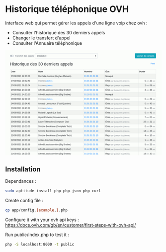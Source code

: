 # Historique téléphonique OVH

Interface web qui permet gérer les appels d'une ligne voip chez ovh :

- Consulter l'historique des 30 derniers appels
- Changer le transfert d'appel
- Consulter l'Annuaire téléphonique

![Capture d'écran des fonctionnalités](doc/telephoneovh_fonctionnalites.gif)

## Installation

Dependances :

```bash
sudo aptitude install php php-json php-curl
```

Create config file :
 
```bash
cp app/config.{example,}.php
```

Configure it with your ovh api keys : https://docs.ovh.com/gb/en/customer/first-steps-with-ovh-api/
 
Run public/index.php to test it :

```bash
php -S localhost:8000 -t public
```
